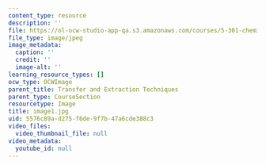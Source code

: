 ```yaml
---
content_type: resource
description: ''
file: https://ol-ocw-studio-app-qa.s3.amazonaws.com/courses/5-301-chemistry-laboratory-techniques-january-iap-2012/5576c89ad275f6de9f7b47a6cde388c3_image1.jpg
file_type: image/jpeg
image_metadata:
  caption: ''
  credit: ''
  image-alt: ''
learning_resource_types: []
ocw_type: OCWImage
parent_title: Transfer and Extraction Techniques
parent_type: CourseSection
resourcetype: Image
title: image1.jpg
uid: 5576c89a-d275-f6de-9f7b-47a6cde388c3
video_files:
  video_thumbnail_file: null
video_metadata:
  youtube_id: null
---
```


